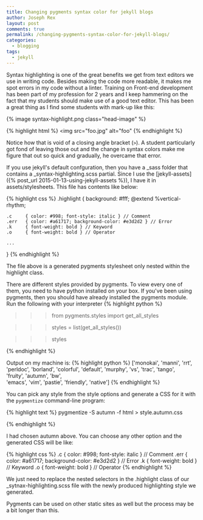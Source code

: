 ```yaml
---
title: Changing pygments syntax color for jekyll blogs
author: Joseph Rex
layout: post
comments: true
permalink: /changing-pygments-syntax-color-for-jekyll-blogs/
categories:
  - blogging
tags:
  - jekyll
---
```

Syntax highlighting is one of the great benefits we get from text editors we use in writing code. Besides making the code more readable, it makes me spot errors in my code without a linter. Training on Front-end development has been part of my profession for 2 years and I keep hammering on the fact that my students should make use of a good text editor. This has been a great thing as I find some students with mark-up like this:
<!--more-->
{% image syntax-highlight.png class="head-image" %}

{% highlight html %}
<img src="foo.jpg" alt="foo"
{% endhighlight %} 

Notice how that is void of a closing angle bracket (`>`). A student particularly got fond of leaving those out and the change in syntax colors make me figure that out so quick and gradually, he overcame that error.

If you use jekyll's default confguration, then you have a _sass folder that contains a _syntax-highlighting.scss partial. Since I use the [jekyll-assets]({% post_url 2015-01-13-using-jekyll-assets %}), I have it in assets/stylesheets. This file has contents like below:

{% highlight css %}
.highlight {
    background: #fff;
    @extend %vertical-rhythm;

    .c     { color: #998; font-style: italic } // Comment
    .err   { color: #a61717; background-color: #e3d2d2 } // Error
    .k     { font-weight: bold } // Keyword
    .o     { font-weight: bold } // Operator
    
    ...
}
{% endhighlight %}

The file above is a generated pygments stylesheet only nested within the highlight class.

There are different styles provided by pygments. To view every one of them, you need to have python installed on your box. If you've been using pygments, then you should have already installed the pygments module. Run the following with your interpreter
{% highlight python %}
>>> from pygments.styles import get_all_styles

>>> styles = list(get_all_styles())

>>> styles

{% endhighlight %}

Output on my machine is:
{% highlight python %}
['monokai',
 'manni',
 'rrt',
 'perldoc',
 'borland',
 'colorful',
 'default',
 'murphy',
 'vs',
 'trac',
 'tango',                                                                                                                  
 'fruity',
 'autumn',
 'bw',                                                                                               
 'emacs',
 'vim',
 'pastie',
 'friendly',
 'native']
{% endhighlight %}

You can pick any style from the style options and generate a CSS for it with the `pygmentize` command-line program:

{% highlight text %}
pygmentize -S autumn -f html > style.autumn.css

{% endhighlight %}

I had chosen autumn above. You can choose any other option and the generated CSS will be like:

{% highlight css %}
.c     { color: #998; font-style: italic } // Comment
.err   { color: #a61717; background-color: #e3d2d2 } // Error
.k     { font-weight: bold } // Keyword
.o     { font-weight: bold } // Operator
{% endhighlight %}

We just need to replace the nested selectors in the .highlight class of our _sytnax-highlighting.scss file with the newly produced highlighting style we generated.

Pygments can be used on other static sites as well but the process may be a bit longer than this.
